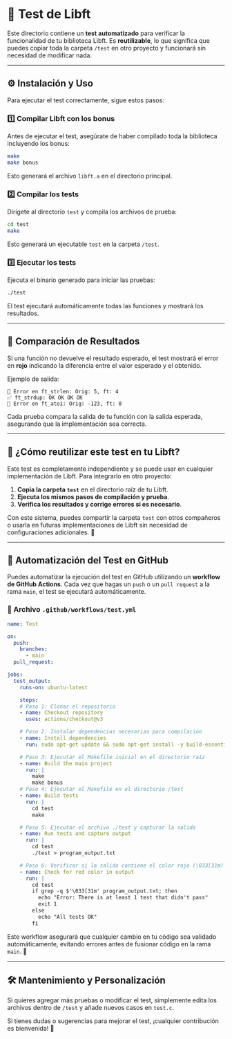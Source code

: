 # 📌 Test de Libft

Este directorio contiene un **test automatizado** para verificar la funcionalidad de tu biblioteca Libft. Es **reutilizable**, lo que significa que puedes copiar toda la carpeta `/test` en otro proyecto y funcionará sin necesidad de modificar nada.

---

## ⚙️ Instalación y Uso

Para ejecutar el test correctamente, sigue estos pasos:

### **1️⃣ Compilar Libft con los bonus**
Antes de ejecutar el test, asegúrate de haber compilado toda la biblioteca incluyendo los bonus:
```bash
make
make bonus
```
Esto generará el archivo `libft.a` en el directorio principal.

### **2️⃣ Compilar los tests**

Dirígete al directorio `test` y compila los archivos de prueba:
```bash
cd test
make
```
Esto generará un ejecutable `test` en la carpeta `/test`.

### **3️⃣ Ejecutar los tests**
Ejecuta el binario generado para iniciar las pruebas:
```bash
./test
```
El test ejecutará automáticamente todas las funciones y mostrará los resultados.

---

## 🔴 Comparación de Resultados
Si una función no devuelve el resultado esperado, el test mostrará el error en **rojo** indicando la diferencia entre el valor esperado y el obtenido.

Ejemplo de salida:
```
🔴 Error en ft_strlen: Orig: 5, ft: 4
✅ ft_strdup: OK OK OK OK
🔴 Error en ft_atoi: Orig: -123, ft: 0
```
Cada prueba compara la salida de tu función con la salida esperada, asegurando que la implementación sea correcta.

---

## 🔄 **¿Cómo reutilizar este test en tu Libft?**
Este test es completamente independiente y se puede usar en cualquier implementación de Libft. Para integrarlo en otro proyecto:

1. **Copia la carpeta `test`** en el directorio raíz de tu Libft.
2. **Ejecuta los mismos pasos de compilación y prueba**.
3. **Verifica los resultados y corrige errores si es necesario**.

Con este sistema, puedes compartir la carpeta `test` con otros compañeros o usarla en futuras implementaciones de Libft sin necesidad de configuraciones adicionales. 🎯

---

## 🚀 Automatización del Test en GitHub
Puedes automatizar la ejecución del test en GitHub utilizando un **workflow de GitHub Actions**. Cada vez que hagas un `push` o un `pull request` a la rama `main`, el test se ejecutará automáticamente.

### **📌 Archivo `.github/workflows/test.yml`**
```yaml
name: Test

on:
  push:
    branches:
      - main
  pull_request:

jobs:
  test_output:
    runs-on: ubuntu-latest

    steps:
    # Paso 1: Clonar el repositorio
    - name: Checkout repository
      uses: actions/checkout@v3

    # Paso 2: Instalar dependencias necesarias para compilación
    - name: Install dependencies
      run: sudo apt-get update && sudo apt-get install -y build-essential

    # Paso 3: Ejecutar el Makefile inicial en el directorio raíz
    - name: Build the main project
      run: | 
        make
        make bonus
    # Paso 4: Ejecutar el Makefile en el directorio /test
    - name: Build tests
      run: |
        cd test
        make

    # Paso 5: Ejecutar el archivo ./test y capturar la salida
    - name: Run tests and capture output
      run: |
        cd test
        ./test > program_output.txt

    # Paso 6: Verificar si la salida contiene el color rojo (\033[31m)
    - name: Check for red color in output
      run: |
        cd test
        if grep -q $'\033[31m' program_output.txt; then
          echo "Error: There is at least 1 test that didn't pass"
          exit 1
        else
          echo "All tests OK"
        fi
```
Este workflow asegurará que cualquier cambio en tu código sea validado automáticamente, evitando errores antes de fusionar código en la rama `main`. 🚀

---

## 🛠 Mantenimiento y Personalización
Si quieres agregar más pruebas o modificar el test, simplemente edita los archivos dentro de `/test` y añade nuevos casos en `test.c`.

Si tienes dudas o sugerencias para mejorar el test, ¡cualquier contribución es bienvenida! 🚀


